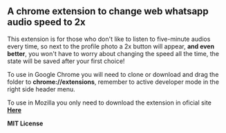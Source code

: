 ## A chrome extension to change web whatsapp audio speed to 2x

<p> This extension is for those who don't like to listen to five-minute audios every time, so next to the profile photo a 2x button will appear, <strong>and even better</strong>, you won't have to worry about changing the speed all the time, the state will be saved after your first choice! </p>


<p> To use in Google Chrome you will need to clone or download and drag the folder to <strong>chrome://extensions</strong>, remember to active developer mode in the right side header menu. </p>

<p> To use in Mozilla you only need to download the extension in oficial site <a href="https://addons.mozilla.org/pt-BR/firefox/addon/web-whatsapp-audio-speedchange/" target="blank"><strong>Here</strong></a> </p>


<p><strong>MIT License</strong></p>
